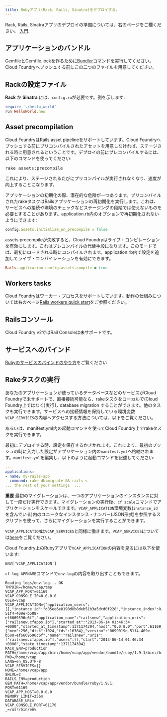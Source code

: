 ```yaml
---
title: Rubyアプリ(Rack, Rails, Sinatra)をデプロイする。
---
```


Rack, Rails, Sinatraアプリのデプロイの準備については、右のページをご欄ください。
[入門](../../../dotcom/getting-started.html).

## <a id='bundler'></a>アプリケーションのバンドル ##

GemfileとGemfile.lockを作るために<a href="http://gembundler.com/">Bundler</a>コマンドを実行してください。Cloud Foundryへプッシュする前にこの二つのファイルを用意してください。

## <a id='config'></a> Rackの設定ファイル ##

**Rack** か **Sinatra** には、`config.ru`が必要です。例を示します:

~~~ruby
require './hello_world'
run HelloWorld.new
~~~

## <a id='precompile'></a> Asset precompilation ##

Cloud FoundryはRails asset pipelineをサポートしています。Cloud Foundryへプッシュする前にプリコンパイルされたアセットを用意しなければ、ステージされる時に用意されるということです。デプロイの前にプレコンパイルするには、以下のコマンドを使ってください:

<pre class="terminal">
rake assets:precompile
</pre>

これにより、ステージされるたびにプリコンパイルが実行されなくなり、速度が向上することになります。

アプリケーションの初期化の際、潜在的な危険が一つあります。プリコンパイルされたrakeタスクはRailsアプリケーションの再初期化を実行します。これは、サービスへの接続や環境のチェックなどステージングの段階では使えないものを必要とすることがあります。application.rb内のオプションで再初期化されないようにできます:

~~~ruby
config.assets.initialize_on_precompile = false
~~~

assets:precompileが失敗すると、Cloud
Foundryはライブ・コンピレーションを有効にします。これはプレコンパイルの代替手段になります。このモードでは、最初にロードされる時にコンパイルされます。application.rb内で設定を追加してライブ・コンパイレーションを有効にできます。

~~~ruby
Rails.application.config.assets.compile = true
~~~

## <a id='workers'></a> Workers tasks ##

Cloud Foundryはワーカー・プロセスをサポートしています。動作の仕組みについては右のページ[Rails workers quick
start](rails-running-worker-tasks.html)をご参照ください。

## <a id='console'></a> Railsコンソール ##

Cloud Foundry v2ではRail Consoleは未サポートです。

## <a id='services'></a>サービスへのバインド #

[Rubyのサービスのバインドのやり方](../../services/ruby-service-bindings.html)をご覧ください

## <a id='rake'></a>Rakeタスクの実行 ##

あなたのアプリケーションが使っているデータベースなどのサービスがCloud Foundryで未サポートで、直接接続可能なら、rakeタスクをローカルで(Cloud Foundry上ではなく)実行し database migration することができます。他のタスクも実行できます。サービスへの接続情報を保持している環境変数`VCAP_SERVICES`の内容へアクセスする方法については、以下をご覧ください。

あるいは、manifest.yml内の起動コマンドを使ってCloud Foundry上でrakeタスクを実行できます。

最初にデプロイする時、設定を保存するかきかれます。これにより、最初のプッシュの時に入力した設定がアプリケーション内の`manifest.yml`へ格納されます。`manifest.yml`を編集し、以下のように起動コマンドを記述してください:

~~~yaml
---
applications:
- name: my-rails-app
  command: rake db:migrate && rails s
... the rest of your settings  ...
~~~

**重要** 最初のマイグレーションは、一つのアプリケーションのインスタンスに対して一度だけ実行できます。マイグレーションの実行後、`cf scale`コマンドでアプリケーションをスケールできます。`VCAP_APPLICATION`環境変数(`instance_id`を含んでいる)内のユニークなインスタンス・ナンバー(JSON形式)を参照するスクリプトを使って、さらにマイグレーションを実行することができます。

`VCAP_APPLICATION`は`VCAP_SERVICES`と同様に働きます。`VCAP_SERVICES`については[here](../../services/environment-variable.html)をご覧ください。

Cloud Foundry上のRubyアプリで`VCAP_APPLICATION`の内容を見るには以下を使います:

`ENV['VCAP_APPLICATION']`

`cf log APPNAME`コマンドで`env.log`の内容を取り出すこともできます。

~~~
Reading logs/env.log... OK
TMPDIR=/home/vcap/tmp
VCAP_APP_PORT=61169
VCAP_CONSOLE_IP=0.0.0.0
USER=vcap
VCAP_APPLICATION={"application_users":[],"instance_id":"d05ee6e8198d8b8deb51b3a5dcd0f228","instance_index":0,"application_version":"0699019d-51f4-409e-b588-ef6669596c6f","application_name":"railsnew","application_uris":["railsnew.cfapps.io"],"started_at":"2013-06-14 01:46:34 +0000","started_at_timestamp":1371174394,"host":"0.0.0.0","port":61169,"limits":{"mem":256,"disk":1024,"fds":16384},"version":"0699019d-51f4-409e-b588-ef6669596c6f","name":"railsnew","uris":["railsnew.cfapps.io"],"users":[],"start":"2013-06-14 01:46:34 +0000","state_timestamp":1371174394}
RACK_ENV=production
PATH=/home/vcap/app/bin:/home/vcap/app/vendor/bundle/ruby/1.9.1/bin:/bin:/usr/bin:/bin:/usr/bin
PWD=/home/vcap
LANG=en_US.UTF-8
VCAP_SERVICES={}
HOME=/home/vcap/app
SHLVL=2
RAILS_ENV=production
GEM_PATH=/home/vcap/app/vendor/bundle/ruby/1.9.1:
PORT=61169
VCAP_APP_HOST=0.0.0.0
MEMORY_LIMIT=256m
DATABASE_URL=
VCAP_CONSOLE_PORT=61170
_=/usr/bin/env

~~~
